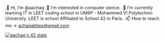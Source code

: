 .👋 Hi, I’m @aachaq
.👀 I’m interested in computer sience.
.🌱 I’m currently learning IT in LEET coding school in UM6P - Mohammed VI Polytechnic University
.LEET is school Affiliated to School 42 in Paris.
.📫 How to reach me -> achaqabbes@gmail.com
<!---
aachaq/aachaq is a ✨ special ✨ repository because its `README.md` (this file) appears on your GitHub profile.
You can click the Preview link to take a look at your changes.
--->
[![aachaq's 42 stats](https://badge.mediaplus.ma/black/aachaq)](https://github.com/oakoudad/badge42)
